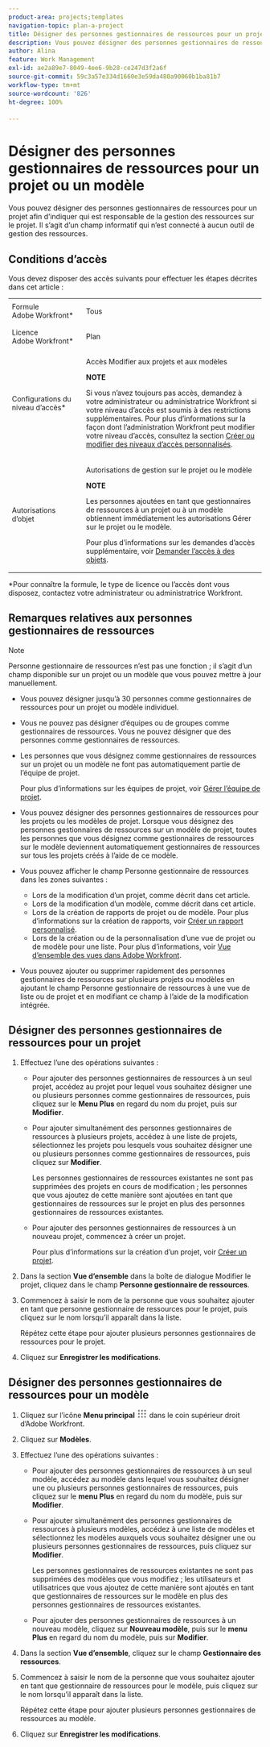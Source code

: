 ```yaml
---
product-area: projects;templates
navigation-topic: plan-a-project
title: Désigner des personnes gestionnaires de ressources pour un projet ou un modèle
description: Vous pouvez désigner des personnes gestionnaires de ressources pour un projet afin d’indiquer qui est responsable de la gestion des ressources sur le projet.
author: Alina
feature: Work Management
exl-id: ae2a89e7-8049-4ee6-9b28-ce247d3f2a6f
source-git-commit: 59c3a57e334d1660e3e59da480a90060b1ba81b7
workflow-type: tm+mt
source-wordcount: '826'
ht-degree: 100%

---
```


# Désigner des personnes gestionnaires de ressources pour un projet ou un modèle

<!--
<p This article might have to be deleted when the Resource Manager field/ requirement will be forever removed from the system; right now it's still a requirement for Scheduler - January 2023/p>
-->

<!-- remove Prod and Prev references with Prod release - Jan 2023-->

Vous pouvez désigner des personnes gestionnaires de ressources pour un projet afin d’indiquer qui est responsable de la gestion des ressources sur le projet. Il s’agit d’un champ informatif qui n’est connecté à aucun outil de gestion des ressources.

<!-- drafted for res scheduling deprecation blurb for preview release
Designating Resource Managers for a project is a prerequisite for using the Scheduling tools in Adobe Workfront, in the Production environment.
  
>[!CAUTION]  
>  
>  
> <span class="preview">Some of the information in this article refers to the Adobe Workfront's Scheduling tools. The Scheduling areas have been removed from the Preview environment and will be removed from the Production environment in **January 2023**. </span>  
> <span class="preview"> Instead, you can schedule resources in the Workload Balancer. </span>  
>  
>* <span class="preview"> For information about scheduling resources using the Workload Balancer, see the section [The Workload Balancer](../../../resource-mgmt/workload-balancer/workload-balancer.md).</span>  
>  
>* <span class="preview"> For more information about the deprecation and removal of the Scheduling tools, see [Deprecation of Resource Scheduling tools in Adobe Workfront](../../../resource-mgmt/resource-mgmt-overview/deprecate-resource-scheduling.md).</span> 
-->

## Conditions d’accès

<!--drafted for P&P:

<table style="table-layout:auto"> 
 <col> 
 <col> 
 <tbody> 
  <tr> 
   <td role="rowheader">Adobe Workfront plan*</td> 
   <td> <p>Any</p> </td> 
  </tr> 
  <tr> 
   <td role="rowheader">Adobe Workfront license*</td> 
   <td> <p>Current license: Standard </p> 
   Or
   <p>Legacy license: Plan </p>
   </td> 
  </tr> 
  <tr> 
   <td role="rowheader">Access level configurations*</td> 
   <td> <p>Edit access to Projects and Templates</p> <p><b>NOTE</b> 
   
   If you still don't have access, ask your Workfront administrator if they set additional restrictions in your access level. For information on how a Workfront administrator can modify your access level, see <a href="../../../administration-and-setup/add-users/configure-and-grant-access/create-modify-access-levels.md" class="MCXref xref">Create or modify custom access levels</a>.</p> </td> 
  </tr> 
  <tr> 
   <td role="rowheader">Object permissions</td> 
   <td> <p>Manage permissions on the project or template</p> 
   
   <p><b>NOTE</b>
   
   Users who are added as Resource Managers to a project or a template immediately gain Manage permissions on the project or the template</p> <p>For information on requesting additional access, see <a href="../../../workfront-basics/grant-and-request-access-to-objects/request-access.md" class="MCXref xref">Request access to objects </a>.</p> </td> 
  </tr> 
 </tbody> 
</table>
-->

Vous devez disposer des accès suivants pour effectuer les étapes décrites dans cet article :

<table style="table-layout:auto"> 
 <col> 
 <col> 
 <tbody> 
  <tr> 
   <td role="rowheader">Formule Adobe Workfront*</td> 
   <td> <p>Tous</p> </td> 
  </tr> 
  <tr> 
   <td role="rowheader">Licence Adobe Workfront*</td> 
   <td> <p>Plan </p> </td> 
  </tr> 
  <tr> 
   <td role="rowheader">Configurations du niveau d’accès*</td> 
   <td> <p>Accès Modifier aux projets et aux modèles</p> <p><b>NOTE</b>

Si vous n’avez toujours pas accès, demandez à votre administrateur ou administratrice Workfront si votre niveau d’accès est soumis à des restrictions supplémentaires. Pour plus d’informations sur la façon dont l’administration Workfront peut modifier votre niveau d’accès, consultez la section <a href="../../../administration-and-setup/add-users/configure-and-grant-access/create-modify-access-levels.md" class="MCXref xref">Créer ou modifier des niveaux d’accès personnalisés</a>.</p> </td>
</tr> 
  <tr> 
   <td role="rowheader">Autorisations d’objet</td> 
   <td> <p>Autorisations de gestion sur le projet ou le modèle</p>

<p><b>NOTE</b>

Les personnes ajoutées en tant que gestionnaires de ressources à un projet ou à un modèle obtiennent immédiatement les autorisations Gérer sur le projet ou le modèle.</p> <p>Pour plus d’informations sur les demandes d’accès supplémentaire, voir <a href="../../../workfront-basics/grant-and-request-access-to-objects/request-access.md" class="MCXref xref">Demander l’accès à des objets</a>.</p> </td>
</tr> 
 </tbody> 
</table>

*Pour connaître la formule, le type de licence ou l’accès dont vous disposez, contactez votre administrateur ou administratrice Workfront.

## Remarques relatives aux personnes gestionnaires de ressources

>[!NOTE]
>
>Personne gestionnaire de ressources n’est pas une fonction ; il s’agit d’un champ disponible sur un projet ou un modèle que vous pouvez mettre à jour manuellement.

* Vous pouvez désigner jusqu’à 30 personnes comme gestionnaires de ressources pour un projet ou modèle individuel.

<!--
* In the Production environment,designating Resource Managers on projects is a prerequisite to allowing users to schedule resources for work on the project when using the Scheduling tools.

  For information about resource scheduling, see [Resource Scheduling](../../../resource-mgmt/resource-scheduling/resource-scheduling-overview.md). 

  <span class="preview">Scheduling tools have been removed from the Preview environment.</span>

* Designating Resource Managers on projects is not a prerequisite to allowing users to schedule resources for work using the Workload Balancer.

  For information about the Workload Balancer, see [Workload Balancer overview](../../../resource-mgmt/workload-balancer/overview-workload-balancer.md). 

 -->

* Vous ne pouvez pas désigner d’équipes ou de groupes comme gestionnaires de ressources. Vous ne pouvez désigner que des personnes comme gestionnaires de ressources.

* Les personnes que vous désignez comme gestionnaires de ressources sur un projet ou un modèle ne font pas automatiquement partie de l’équipe de projet.

  Pour plus d’informations sur les équipes de projet, voir [Gérer l’équipe de projet](../../../manage-work/projects/planning-a-project/manage-project-team.md).

* Vous pouvez désigner des personnes gestionnaires de ressources pour les projets ou les modèles de projet. Lorsque vous désignez des personnes gestionnaires de ressources sur un modèle de projet, toutes les personnes que vous désignez comme gestionnaires de ressources sur le modèle deviennent automatiquement gestionnaires de ressources sur tous les projets créés à l’aide de ce modèle.
* Vous pouvez afficher le champ Personne gestionnaire de ressources dans les zones suivantes :

   * Lors de la modification d’un projet, comme décrit dans cet article.
   * Lors de la modification d’un modèle, comme décrit dans cet article.
   * Lors de la création de rapports de projet ou de modèle. Pour plus d’informations sur la création de rapports, voir [Créer un rapport personnalisé](../../../reports-and-dashboards/reports/creating-and-managing-reports/create-custom-report.md).
   * Lors de la création ou de la personnalisation d’une vue de projet ou de modèle pour une liste. Pour plus d’informations, voir [Vue d’ensemble des vues dans Adobe Workfront](../../../reports-and-dashboards/reports/reporting-elements/views-overview.md).

* Vous pouvez ajouter ou supprimer rapidement des personnes gestionnaires de ressources sur plusieurs projets ou modèles en ajoutant le champ Personne gestionnaire de ressources à une vue de liste ou de projet et en modifiant ce champ à l’aide de la modification intégrée.

## Désigner des personnes gestionnaires de ressources pour un projet

1. Effectuez l’une des opérations suivantes :

   * Pour ajouter des personnes gestionnaires de ressources à un seul projet, accédez au projet pour lequel vous souhaitez désigner une ou plusieurs personnes comme gestionnaires de ressources, puis cliquez sur le **Menu Plus** en regard du nom du projet, puis sur **Modifier**.

   * Pour ajouter simultanément des personnes gestionnaires de ressources à plusieurs projets, accédez à une liste de projets, sélectionnez les projets pou lesquels vous souhaitez désigner une ou plusieurs personnes comme gestionnaires de ressources, puis cliquez sur **Modifier**.

     Les personnes gestionnaires de ressources existantes ne sont pas supprimées des projets en cours de modification ; les personnes que vous ajoutez de cette manière sont ajoutées en tant que gestionnaires de ressources sur le projet en plus des personnes gestionnaires de ressources existantes.

   * Pour ajouter des personnes gestionnaires de ressources à un nouveau projet, commencez à créer un projet.

     Pour plus d’informations sur la création d’un projet, voir [Créer un projet](../../../manage-work/projects/create-projects/create-project.md).

1. Dans la section **Vue d’ensemble** dans la boîte de dialogue Modifier le projet, cliquez dans le champ **Personne gestionnaire de ressources**.
1. Commencez à saisir le nom de la personne que vous souhaitez ajouter en tant que personne gestionnaire de ressources pour le projet, puis cliquez sur le nom lorsqu’il apparaît dans la liste.

   Répétez cette étape pour ajouter plusieurs personnes gestionnaires de ressources pour le projet.

1. Cliquez sur **Enregistrer les modifications**.

## Désigner des personnes gestionnaires de ressources pour un modèle

1. Cliquez sur l’icône **Menu principal** ![](assets/main-menu-icon.png) dans le coin supérieur droit d’Adobe Workfront.

1. Cliquez sur **Modèles**.

1. Effectuez l’une des opérations suivantes :

   * Pour ajouter des personnes gestionnaires de ressources à un seul modèle, accédez au modèle dans lequel vous souhaitez désigner une ou plusieurs personnes gestionnaires de ressources, puis cliquez sur le **menu Plus** en regard du nom du modèle, puis sur **Modifier**.

   * Pour ajouter simultanément des personnes gestionnaires de ressources à plusieurs modèles, accédez à une liste de modèles et sélectionnez les modèles auxquels vous souhaitez désigner une ou plusieurs personnes gestionnaires de ressources, puis cliquez sur **Modifier**.

     Les personnes gestionnaires de ressources existantes ne sont pas supprimées des modèles que vous modifiez ; les utilisateurs et utilisatrices que vous ajoutez de cette manière sont ajoutés en tant que gestionnaires de ressources sur le modèle en plus des personnes gestionnaires de ressources existantes.

   * Pour ajouter des personnes gestionnaires de ressources à un nouveau modèle, cliquez sur **Nouveau modèle**, puis sur le **menu Plus** en regard du nom du modèle, puis sur **Modifier**.

1. Dans la section **Vue d’ensemble**, cliquez sur le champ **Gestionnaire des ressources**.
1. Commencez à saisir le nom de la personne que vous souhaitez ajouter en tant que gestionnaire de ressources pour le modèle, puis cliquez sur le nom lorsqu’il apparaît dans la liste.

   Répétez cette étape pour ajouter plusieurs personnes gestionnaires de ressources au modèle.

1. Cliquez sur **Enregistrer les modifications**.
